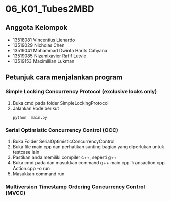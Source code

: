 # **06_K01_Tubes2MBD**

## Anggota Kelompok
- 13518081 Vincentius Lienardo
- 13519029 Nicholas Chen
- 13519041 Mohammad Dwinta Harits Cahyana
- 13519085 Nizamixavier Rafif Lutvie
- 13519153 Maximillian Lukman

## Petunjuk cara menjalankan program
### Simple Locking Concurrency Protocol (exclusive locks only)
1. Buka cmd pada folder SimpleLockingProtocol
2. Jalankan kode berikut
   ```shell
   python  main.py
   ```
### Serial Optimistic Concurrency Control (OCC)
1. Buka Folder SerialOptimisticConcurrencyControl
2. Buka file main.cpp dan perhatikan sunting bagian yang diperlukan untuk testcase lain
3. Pastikan anda memiliki compiler c++, seperti g++
4. Buka cmd pada dan masukkan command g++ main.cpp Transaction.cpp Action.cpp -o run
5. Masukkan command run

### Multiversion Timestamp Ordering Concurrency Control (MVCC)

